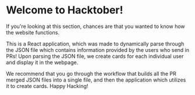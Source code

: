 # Welcome to Hacktober!
If you're looking at this section, chances are that you wanted to know how the website functions.

This is a React application, which was made to dynamically parse through the JSON file which contains information provided by the users who send in PRs!
Upon parsing the JSON file, we create cards for each individual user and display it in the webpage.

We recommend that you go through the workflow that builds all the PR merged JSON files into a single file, and then the application which utilizes it to create cards.
Happy Hacking!
